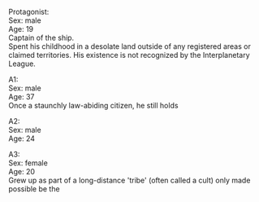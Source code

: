 Protagonist:  
Sex: male  
Age: 19  
Captain of the ship.  
Spent his childhood in a desolate land outside of any registered areas or claimed territories. His existence is not recognized by the Interplanetary League.  

A1:  
Sex: male  
Age: 37  
Once a staunchly law-abiding citizen, he still holds 

A2:  
Sex: male  
Age: 24  


A3:  
Sex: female  
Age: 20  
Grew up as part of a long-distance 'tribe' (often called a cult) only made possible be the 